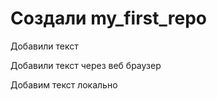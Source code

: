 #  Создали my_first_repo

Добавили текст 

Добавили текст через веб браузер


Добавим текст локально
